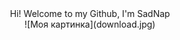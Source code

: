 <div align="center">
  Hi! Welcome to my Github, I'm SadNap
</div>

<div align="center">
![Моя картинка](download.jpg)
</div>
